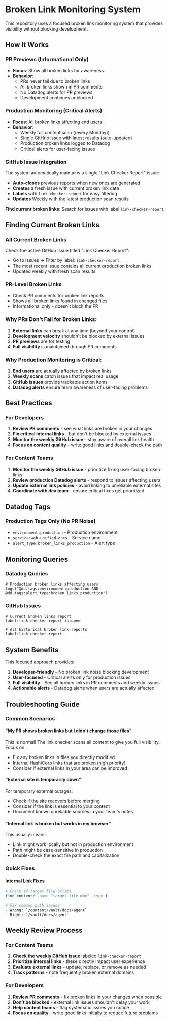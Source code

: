 # Broken Link Monitoring System

This repository uses a focused broken link monitoring system that provides visibility without blocking development.

## How It Works

### PR Previews (Informational Only)

- **Focus**: Show all broken links for awareness
- **Behavior**:
  - PRs never fail due to broken links
  - All broken links shown in PR comments
  - No Datadog alerts for PR previews
  - Development continues unblocked

### Production Monitoring (Critical Alerts)

- **Focus**: All broken links affecting end users
- **Behavior**:
  - Weekly full content scan ((every Monday))
  - Single GitHub issue with latest results (auto-updated)
  - Production broken links logged to Datadog
  - Critical alerts for user-facing issues

### GitHub Issue Integration

The system automatically maintains a single "Link Checker Report" issue:

- **Auto-closes** previous reports when new ones are generated
- **Creates** a fresh issue with current broken link data
- **Labels** with `link-checker-report` for easy filtering
- **Updates** Weekly with the latest production scan results

**Find current broken links**: Search for issues with label `link-checker-report`

## Finding Current Broken Links

### All Current Broken Links

Check the active GitHub issue titled "Link Checker Report":

- Go to Issues → Filter by label: `link-checker-report`
- The most recent issue contains all current production broken links
- Updated weekly with fresh scan results

### PR-Level Broken Links

- Check PR comments for broken link reports
- Shows all broken links found in changed files
- Informational only - doesn't block the PR

### Why PRs Don't Fail for Broken Links:

1. **External links** can break at any time (beyond your control)
2. **Development velocity** shouldn't be blocked by external issues
3. **PR previews** are for testing
4. **Full visibility** is maintained through PR comments

### Why Production Monitoring is Critical:

1. **End users** are actually affected by broken links
2. **Weekly scans** catch issues that impact real usage
3. **GitHub issues** provide trackable action items
4. **Datadog alerts** ensure team awareness of user-facing problems

## Best Practices

### For Developers

1. **Review PR comments** - see what links are broken in your changes
2. **Fix critical internal links** - but don't be blocked by external issues
3. **Monitor the weekly GitHub issue** - stay aware of overall link health
4. **Focus on content quality** - write good links and double-check the path

### For Content Teams

1. **Monitor the weekly GitHub issue** - prioritize fixing user-facing broken links
2. **Review production Datadog alerts** - respond to issues affecting users
3. **Update external link policies** - avoid linking to unreliable external sites
4. **Coordinate with dev team** - ensure critical fixes get prioritized

## Datadog Tags

### Production Tags Only (No PR Noise)

- `environment:production` - Production environment
- `service:web-unified-docs` - Service name
- `alert_type:broken_links_production` - Alert type

## Monitoring Queries

### Datadog Queries

```
# Production broken links affecting users
logs("@dd.tags:environment:production AND @dd.tags:alert_type:broken_links_production")
```

### GitHub Issues

```
# Current broken links report
label:link-checker-report is:open

# All historical broken link reports
label:link-checker-report
```

## System Benefits

This focused approach provides:

1. **Developer-friendly** - No broken link noise blocking development
2. **User-focused** - Critical alerts only for production issues
3. **Full visibility** - See all broken links in PR comments and weekly issues
4. **Actionable alerts** - Datadog alerts when users are actually affected

## Troubleshooting Guide

### Common Scenarios

#### "My PR shows broken links but I didn't change those files"

This is normal! The link checker scans all content to give you full visibility. Focus on:

- Fix any broken links in files you directly modified
- Internal HashiCorp links that are broken (high priority)
- Consider if external links in your area can be improved

#### "External site is temporarily down"

For temporary external outages:

- Check if the site recovers before merging
- Consider if the link is essential to your content
- Document known unreliable sources in your team's notes

#### "Internal link is broken but works in my browser"

This usually means:

- Link might work locally but not in production environment
- Path might be case-sensitive in production
- Double-check the exact file path and capitalization

### Quick Fixes

#### Internal Link Fixes

```bash
# Check if target file exists
find content/ -name "target-file.mdx" -type f

# Fix common path issues
- Wrong: `/content/vault/docs/agent`
- Right: `/vault/docs/agent`
```

## Weekly Review Process

### For Content Teams

1. **Check the weekly GitHub issue** labeled `link-checker-report`
2. **Prioritize internal links** - these directly impact user experience
3. **Evaluate external links** - update, replace, or remove as needed
4. **Track patterns** - note frequently broken external domains

### For Developers

1. **Review PR comments** - fix broken links in your changes when possible
2. **Don't be blocked** - external link issues shouldn't delay your work
3. **Help content teams** - flag systematic issues you notice
4. **Focus on quality** - write good links initially to reduce future problems

